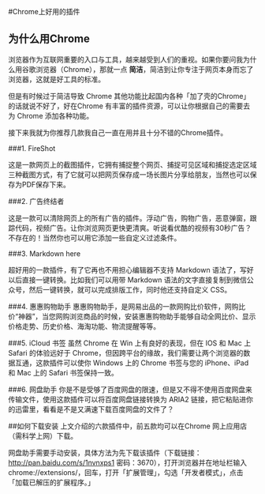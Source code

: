 #Chrome上好用的插件

## 为什么用Chrome
浏览器作为互联网重要的入口与工具，越来越受到人们的重视。如果你要问我为什么用谷歌浏览器（Chrome），那就一点 **简洁**，简洁到让你专注于网页本身而忘了浏览器，这就是好工具的标准。

但是有时候过于简洁导致 Chrome 其他功能比起国内各种「加了壳的Chrome」的话就说不好了，好在Chrome 有丰富的插件资源，可以让你根据自己的需要去为 Chrome 添加各种功能。

接下来我就为你推荐几款我自己一直在用并且十分不错的Chrome插件。


###1. FireShot

这是一款网页上的截图插件，它拥有捕捉整个网页、捕捉可见区域和捕捉选定区域三种截图方式，有了它就可以把网页保存成一场长图片分享给朋友，当然也可以保存为PDF保存下来。

###2. 广告终结者

这是一款可以清除网页上的所有广告的插件。浮动广告，购物广告，恶意弹窗，跟踪代码，视频广告。让你浏览网页更快更清爽。听说看优酷的视频有30秒广告？不存在的！当然你也可以用它添加一些自定义过滤条件。

###3. Markdown here

超好用的一款插件，有了它再也不用担心编辑器不支持 Markdown 语法了，写好以后直接一键转换。比如我们可以用带 Markdown 语法的文字直接复制到微信公众号，然后一键转换，就可以完成排版工作，同时他还支持自定义 CSS。

###4. 惠惠购物助手
惠惠购物助手，是网易出品的一款网购比价软件，网购比价“神器”，当您网购浏览商品的时候，安装惠惠购物助手能够自动全网比价、显示价格走势、历史价格、海淘功能、物流提醒等等。

###5.  iCloud 书签
虽然 Chrome 在 Win 上有良好的表现，但在 IOS 和 Mac 上 Safari 的体验远好于 Chrome，但因跨平台的缘故，我们需要让两个浏览器的数据互通，这款插件可以使你 Windows 上的 Chrome 书签与您的 iPhone、iPad 和 Mac 上的 Safari 书签保持一致。

###6. 网盘助手
你是不是受够了百度网盘的限速，但是又不得不使用百度网盘来传输文件，使用这款插件可以将百度网盘链接转换为 ARIA2 链接，把它粘贴进你的迅雷里，看看是不是又满速下载百度网盘的文件了？

##如何下载安装
上文介绍的六款插件中，前五款均可以在Chrome 网上应用店（需科学上网）下载。

网盘助手需要手动安装，具体方法为先下载该插件（下载链接：http://pan.baidu.com/s/1nvnxps1 密码：3670），打开浏览器并在地址栏输入chrome://extensions/，回车，打开「扩展管理」，勾选「开发者模式」，点击「加载已解压的扩展程序。」